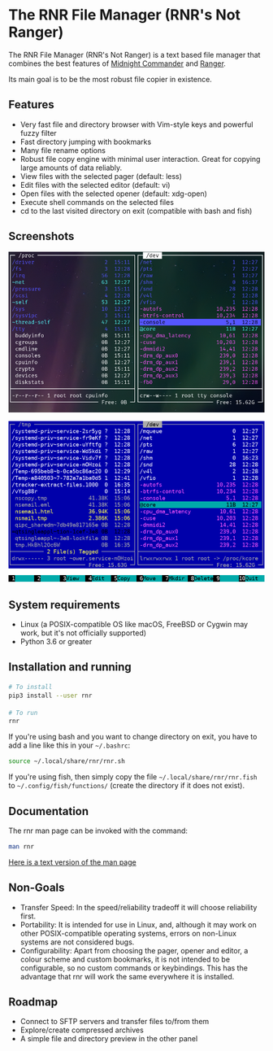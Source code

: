 # The RNR File Manager (RNR's Not Ranger)

The RNR File Manager (RNR's Not Ranger) is a text based file manager that
combines the best features of
[Midnight Commander](https://midnight-commander.org/) and
[Ranger](https://ranger.github.io/).

Its main goal is to be the most robust file copier in existence.


## Features

* Very fast file and directory browser with Vim-style keys and powerful fuzzy filter
* Fast directory jumping with bookmarks
* Many file rename options
* Robust file copy engine with minimal user interaction. Great for copying
  large amounts of data reliably.
* View files with the selected pager (default: less)
* Edit files with the selected editor (default: vi)
* Open files with the selected opener (default: xdg-open)
* Execute shell commands on the selected files
* cd to the last visited directory on exit (compatible with bash and fish)

## Screenshots

![ranger-like](https://raw.githubusercontent.com/bugnano/rnr/master/doc/ranger-like.png)

![mc-like](https://raw.githubusercontent.com/bugnano/rnr/master/doc/mc-like.png)

## System requirements

* Linux (a POSIX-compatible OS like macOS, FreeBSD or Cygwin may work, but
  it's not officially supported)
* Python 3.6 or greater

## Installation and running

```bash
# To install
pip3 install --user rnr

# To run
rnr
```

If you're using bash and you want to change directory on exit, you have to add
a line like this in your `~/.bashrc`:

```bash
source ~/.local/share/rnr/rnr.sh
```

If you're using fish, then simply copy the file `~/.local/share/rnr/rnr.fish`
to `~/.config/fish/functions/` (create the directory if it does not exist).

## Documentation

The rnr man page can be invoked with the command:

```bash
man rnr
```

[Here is a text version of the man page](https://github.com/bugnano/rnr/blob/master/doc/rnr.1.adoc)

## Non-Goals

* Transfer Speed: In the speed/reliability tradeoff it will choose reliability first.
* Portability: It is intended for use in Linux, and, although it may work on
  other POSIX-compatible operating systems, errors on non-Linux systems are not
  considered bugs.
* Configurability: Apart from choosing the pager, opener and editor, a colour
  scheme and custom bookmarks, it is not intended to be configurable, so no
  custom commands or keybindings.  This has the advantage that rnr will work the
  same everywhere it is installed.

## Roadmap

* Connect to SFTP servers and transfer files to/from them
* Explore/create compressed archives
* A simple file and directory preview in the other panel

